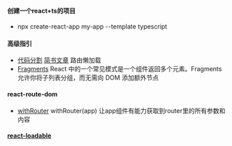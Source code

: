 #### 创建一个react+ts的项目

- npx create-react-app my-app --template typescript

#### 高级指引

- [代码分割](https://zh-hans.reactjs.org/docs/code-splitting.html) [简书文章](https://www.jianshu.com/p/d237ae305c9a)  路由懒加载 
- [Fragments](https://zh-hans.reactjs.org/docs/fragments.html) React 中的一个常见模式是一个组件返回多个元素。Fragments 允许你将子列表分组，而无需向 DOM 添加额外节点

#### react-route-dom

- [withRouter](https://reactrouter.com/web/api/withRouter)  withRouter(app)   让app组件有能力获取到router里的所有参数和内容

#### [react-loadable](https://github.com/jamiebuilds/react-loadable)

